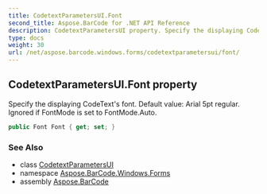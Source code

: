 ```yaml
---
title: CodetextParametersUI.Font
second_title: Aspose.BarCode for .NET API Reference
description: CodetextParametersUI property. Specify the displaying CodeTexts font. Default value Arial 5pt regular. Ignored if FontMode is set to FontMode.Auto
type: docs
weight: 30
url: /net/aspose.barcode.windows.forms/codetextparametersui/font/
---
```

## CodetextParametersUI.Font property

Specify the displaying CodeText's font. Default value: Arial 5pt regular. Ignored if FontMode is set to FontMode.Auto.

```csharp
public Font Font { get; set; }
```

### See Also

* class [CodetextParametersUI](../)
* namespace [Aspose.BarCode.Windows.Forms](../../codetextparametersui/)
* assembly [Aspose.BarCode](../../../)


